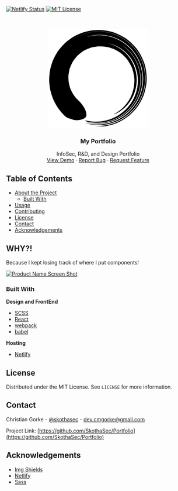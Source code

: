 [![Netlify Status](https://api.netlify.com/api/v1/badges/a6870a05-e167-4562-a55c-482188d0e123/deploy-status)](https://app.netlify.com/sites/cmgorke/deploys)
[![MIT License][license-shield]][license-url]



<!-- PROJECT LOGO -->
<br />
<p align="center">
  <a href="https://github.com/SkothaSec/portfolio">
    <img src="./core/assets/images/logo.svg" alt="Logo">
  </a>

  <h3 align="center">My Portfolio</h3>

  <p align="center">
    InfoSec, R&D, and Design Portfolio
    <br />
    <a href="https://cmgorke.netlify.com">View Demo</a>
    ·
    <a href="https://github.com/SkothaSec/Portfolio/issues">Report Bug</a>
    ·
    <a href="https://github.com/SkothaSec/Portfolio/issues">Request Feature</a>
  </p>
</p>



<!-- TABLE OF CONTENTS -->
## Table of Contents

* [About the Project](#about-the-project)
  * [Built With](#built-with)
* [Usage](#usage)
* [Contributing](#contributing)
* [License](#license)
* [Contact](#contact)
* [Acknowledgements](#acknowledgements)

## WHY?!
Because I kept losing track of where I put components!

[![Product Name Screen Shot][product-screenshot]][project-site]


### Built With

**Design and FrontEnd**

* [SCSS](https://sass-lang.com/) 
* [React](https://reactjs.org)
* [webpack](https://webpack.com)
* [babel](babel.js)

**Hosting**
* [Netlify](https://www.netlify.com/)


<!-- LICENSE -->
## License

Distributed under the MIT License. See `LICENSE` for more information.



<!-- CONTACT -->
## Contact

Christian Gorke - [@skothasec](https://twitter.com/skothasec) - dev.cmgorke@gmail.com

Project Link: [https://github.com/SkothaSec/Portfolio](https://github.com/SkothaSec/Portfolio)



<!-- ACKNOWLEDGEMENTS -->
## Acknowledgements
* [Img Shields](https://shields.io)
* [Netlify](https://pages.github.com)
* [Sass](https://daneden.github.io/animate.css)






<!-- MARKDOWN LINKS & IMAGES -->
[project-site]: https://cmgorke.netlify.com
[netlify-badge]: https://api.netlify.com/api/v1/badges/a6870a05-e167-4562-a55c-482188d0e123/deploy-status
[netlify-url]: https://app.netlify.com/sites/cmgorke/deploys
[license-shield]: https://img.shields.io/badge/license-MIT-blue.svg?style=flat-square
[license-url]: https://choosealicense.com/licenses/mit
[linkedin-shield]: https://img.shields.io/badge/-LinkedIn-black.svg?style=flat-square&logo=linkedin&colorB=555
[linkedin-url]: https://linkedin.com/in/cmgorke
[product-screenshot]: https://raw.githubusercontent.com/othneildrew/Best-README-Template/master/screenshot.png